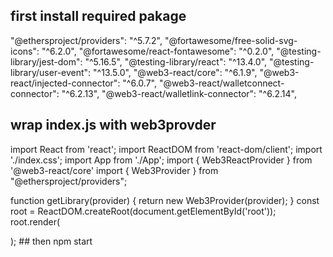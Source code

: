 ## first install required pakage
  "@ethersproject/providers": "^5.7.2",
    "@fortawesome/free-solid-svg-icons": "^6.2.0",
    "@fortawesome/react-fontawesome": "^0.2.0",
    "@testing-library/jest-dom": "^5.16.5",
    "@testing-library/react": "^13.4.0",
    "@testing-library/user-event": "^13.5.0",
    "@web3-react/core": "^6.1.9",
    "@web3-react/injected-connector": "^6.0.7",
    "@web3-react/walletconnect-connector": "^6.2.13",
    "@web3-react/walletlink-connector": "^6.2.14",

## wrap index.js with web3provder
import React from 'react';
import ReactDOM from 'react-dom/client';
import './index.css';
import App from './App';
import { Web3ReactProvider } from '@web3-react/core'
import { Web3Provider } from "@ethersproject/providers";

function getLibrary(provider) {
  return new Web3Provider(provider);
}
const root = ReactDOM.createRoot(document.getElementById('root'));
root.render(

  <Web3ReactProvider getLibrary={getLibrary}>
    <App />
  </Web3ReactProvider>
);
## then npm start


